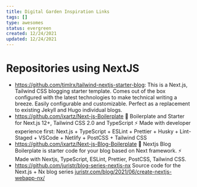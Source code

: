 ```yaml
---
title: Digital Garden Inspiration Links
tags: []
type: awesomes
status: evergreen
created: 12/24/2021
updated: 12/24/2021
---
```


# Repositories using NextJS

- https://github.com/timlrx/tailwind-nextjs-starter-blog: This is a Next.js, Tailwind CSS blogging starter template. Comes out of the box configured with the latest technologies to make technical writing a breeze. Easily configurable and customizable. Perfect as a replacement to existing Jekyll and Hugo individual blogs.
- https://github.com/ixartz/Next-js-Boilerplate 🚀 Boilerplate and Starter for Next.js 12+, Tailwind CSS 2.0 and TypeScript ⚡️ Made with developer experience first: Next.js + TypeScript + ESLint + Prettier + Husky + Lint-Staged + VSCode + Netlify + PostCSS + Tailwind CSS
- https://github.com/ixartz/Next-js-Blog-Boilerplate 🚀 Nextjs Blog Boilerplate is starter code for your blog based on Next framework. ⚡️ Made with Nextjs, TypeScript, ESLint, Prettier, PostCSS, Tailwind CSS.
- https://github.com/juristr/blog-series-nextjs-nx Source code for the Next.js + Nx blog series [juristr.com/blog/2021/06/create-nextjs-webapp-nx/](https://juristr.com/blog/2021/06/create-nextjs-webapp-nx/ "https://juristr.com/blog/2021/06/create-nextjs-webapp-nx/")
 